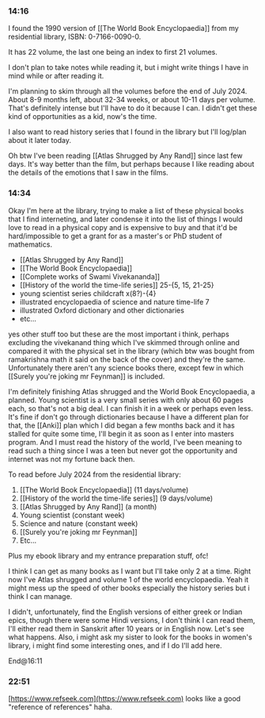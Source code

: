 ### 14:16
I found the 1990 version of [[The World Book Encyclopaedia]] from my residential library, ISBN: 0-7166-0090-0. 

It has 22 volume, the last one being an index to first 21 volumes. 

I don't plan to take notes while reading it, but i might write things I have in mind while or after reading it.

I'm planning to skim through all the volumes before the end of July 2024. About 8-9 months left, about 32-34 weeks, or about 10-11 days per volume. That's definitely intense but I'll have to do it because I can. I didn't get these kind of opportunities as a kid, now's the time. 

I also want to read history series that I found in the library but I'll log/plan about it later today.

Oh btw I've been reading [[Atlas Shrugged by Any Rand]] since last few days. It's way better than the film, but perhaps because I like reading about the details of the emotions that I saw in the films.

### 14:34
Okay I'm here at the library, trying to make a list of these physical books that I find interneting, and later condense it into the list of things I would love to read in a physical copy and is expensive to buy and that it'd be hard/impossible to get a grant for as a master's or PhD student of mathematics.

- [[Atlas Shrugged by Any Rand]]
- [[The World Book Encyclopaedia]]
- [[Complete works of Swami Vivekananda]]
- [[History of the world the time-life series]] 25-{5, 15, 21-25}
- young scientist series childcraft x(8?)-{4} 
- illustrated encyclopaedia of science and nature time-life 7
- illustrated Oxford dictionary and other dictionaries
- etc... 

yes other stuff too but these are the most important i think, perhaps excluding the vivekanand thing which I've skimmed through online and compared it with the physical set in the library (which btw was bought from ramakrishna math it said on the back of the cover) and they're the same. Unfortunately there aren't any science books there, except few in which [[Surely you're joking mr Feynman]] is included. 

I'm definitely finishing Atlas shrugged and the World Book Encyclopaedia, a planned. Young scientist is a very small series with only about 60 pages each, so that's not a big deal. I can finish it in a week or perhaps even less. It's fine if don't go through dictionaries because I have a different plan for that, the [[Anki]] plan which I did began a few months back and it has stalled for quite some time, I'll begin it as soon as I enter into masters program. And I must read the history of the world, I've been meaning to read such a thing since I was a teen but never got the opportunity and internet was not my fortune back then.

To read before July 2024 from the residential library:

1. [[The World Book Encyclopaedia]] (11 days/volume)
2. [[History of the world the time-life series]] (9 days/volume)
3. [[Atlas Shrugged by Any Rand]] (a month)
4. Young scientist (constant week)
5. Science and nature (constant week)
6. [[Surely you're joking mr Feynman]] 
7. Etc...

Plus my ebook library and my entrance preparation stuff, ofc!

I think I can get as many books as I want but I'll take only 2 at a time. Right now I've Atlas shrugged and volume 1 of the world encyclopaedia. Yeah it might mess up the speed of other books especially the history series but i think I can manage. 

I didn't, unfortunately, find the English versions of either greek or Indian epics, though there were some Hindi versions, I don't think I can read them, I'll either read them in Sanskrit after 10 years or in English now. Let's see what happens. Also, i might ask my sister to look for the books in women's library, i might find some interesting ones, and if I do I'll add here.

End@16:11

### 22:51
[https://www.refseek.com](https://www.refseek.com) looks like a good "reference of references" haha.
